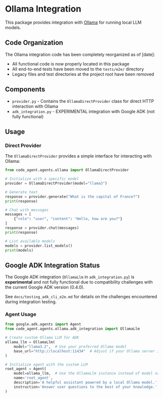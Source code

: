 # Ollama Integration

This package provides integration with [Ollama](https://ollama.ai/) for running local LLM models.

## Code Organization

The Ollama integration code has been completely reorganized as of [date]:

- All functional code is now properly located in this package
- All end-to-end tests have been moved to the `tests/e2e/` directory 
- Legacy files and test directories at the project root have been removed

## Components

- `provider.py` - Contains the `OllamaDirectProvider` class for direct HTTP interaction with Ollama
- `adk_integration.py` - EXPERIMENTAL integration with Google ADK (not fully functional)

## Usage

### Direct Provider

The `OllamaDirectProvider` provides a simple interface for interacting with Ollama:

```python
from code_agent.agents.ollama import OllamaDirectProvider

# Initialize with a specific model
provider = OllamaDirectProvider(model="llama3")

# Generate text
response = provider.generate("What is the capital of France?")
print(response)

# Chat with messages
messages = [
    {"role": "user", "content": "Hello, how are you?"}
]
response = provider.chat(messages)
print(response)

# List available models
models = provider.list_models()
print(models)
```

## Google ADK Integration Status

The Google ADK integration (`OllamaLlm` in `adk_integration.py`) is **experimental** and not fully functional due to compatibility challenges with the current Google ADK version (0.4.0).

See `docs/testing_adk_cli_e2e.md` for details on the challenges encountered during integration testing. 

### Agent Usage

```python
from google.adk.agents import Agent
from code_agent.agents.ollama.adk_integration import OllamaLlm

# Create custom Ollama LLM for ADK
ollama_llm = OllamaLlm(
    model="llama3.2",  # Use your preferred Ollama model
    base_url="http://localhost:11434"  # Adjust if your Ollama server is on a different address
)

# Initialize agent with the custom LLM
root_agent = Agent(
    model=ollama_llm,  # Use the OllamaLlm instance instead of model name string
    name='root_agent',
    description='A helpful assistant powered by a local Ollama model.',
    instruction='Answer user questions to the best of your knowledge.'
)
```